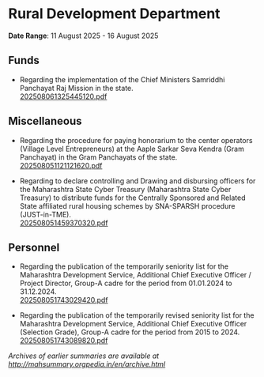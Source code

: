 # Rural Development Department

**Date Range**: 11 August 2025 - 16 August 2025


## Funds
- Regarding the implementation of the Chief Ministers Samriddhi Panchayat Raj Mission in the state.\
  [202508061325445120.pdf](https://gr.maharashtra.gov.in/Site/Upload/Government%20Resolutions/English/202508061325445120.pdf)

## Miscellaneous
- Regarding the procedure for paying honorarium to the center operators (Village Level Entrepreneurs) at the Aaple Sarkar Seva Kendra (Gram Panchayat) in the Gram Panchayats of the state.\
  [202508051121121620.pdf](https://gr.maharashtra.gov.in/Site/Upload/Government%20Resolutions/English/202508051121121620.pdf)

- Regarding to declare controlling and Drawing and disbursing officers for the Maharashtra State Cyber Treasury (Maharashtra State Cyber Treasury) to distribute funds for the Centrally Sponsored and Related State affiliated rural housing schemes by SNA-SPARSH procedure (JUST-in-TME).\
  [202508051459370320.pdf](https://gr.maharashtra.gov.in/Site/Upload/Government%20Resolutions/English/202508051459370320.pdf)

## Personnel
- Regarding the publication of the temporarily  seniority list for the Maharashtra Development Service, Additional Chief Executive Officer / Project Director, Group-A cadre for the period from 01.01.2024 to 31.12.2024.\
  [202508051743029420.pdf](https://gr.maharashtra.gov.in/Site/Upload/Government%20Resolutions/English/202508051743029420.pdf)

- Regarding the publication of the temporarily revised seniority list for the Maharashtra Development Service, Additional Chief Executive Officer (Selection Grade), Group-A cadre for the period from 2015 to 2024.\
  [202508051743089820.pdf](https://gr.maharashtra.gov.in/Site/Upload/Government%20Resolutions/English/202508051743089820.pdf)


*Archives of earlier summaries are available at http://mahsummary.orgpedia.in/en/archive.html*